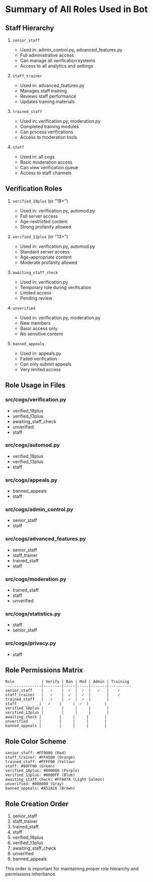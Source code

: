 # Summary of All Roles Used in Bot

## Staff Hierarchy
1. `senior_staff`
   - Used in: admin_control.py, advanced_features.py
   - Full administrative access
   - Can manage all verification systems
   - Access to all analytics and settings

2. `staff_trainer`
   - Used in: advanced_features.py
   - Manages staff training
   - Reviews staff performance
   - Updates training materials

3. `trained_staff`
   - Used in: verification.py, moderation.py
   - Completed training modules
   - Can process verifications
   - Access to moderation tools

4. `staff`
   - Used in: all cogs
   - Basic moderation access
   - Can view verification queue
   - Access to staff channels

## Verification Roles
1. `verified_18plus` (or "18+")
   - Used in: verification.py, automod.py
   - Full server access
   - Age-restricted content
   - Strong profanity allowed

2. `verified_13plus` (or "13+")
   - Used in: verification.py, automod.py
   - Standard server access
   - Age-appropriate content
   - Moderate profanity allowed

3. `awaiting_staff_check`
   - Used in: verification.py
   - Temporary role during verification
   - Limited access
   - Pending review

4. `unverified`
   - Used in: verification.py, moderation.py
   - New members
   - Basic access only
   - No sensitive content

5. `banned_appeals`
   - Used in: appeals.py
   - Failed verification
   - Can only submit appeals
   - Very limited access

## Role Usage in Files

### src/cogs/verification.py
- verified_18plus
- verified_13plus
- awaiting_staff_check
- unverified
- staff

### src/cogs/automod.py
- verified_18plus
- verified_13plus
- staff

### src/cogs/appeals.py
- banned_appeals
- staff

### src/cogs/admin_control.py
- senior_staff
- staff

### src/cogs/advanced_features.py
- senior_staff
- staff_trainer
- trained_staff
- staff

### src/cogs/moderation.py
- trained_staff
- staff
- unverified

### src/cogs/statistics.py
- staff
- senior_staff

### src/cogs/privacy.py
- staff

## Role Permissions Matrix

```
Role            | Verify | Ban | Mod | Admin | Training
----------------|--------|-----|-----|-------|----------
senior_staff    |   ✓    |  ✓  |  ✓  |   ✓   |    ✓
staff_trainer   |   ✓    |  ✓  |  ✓  |       |    ✓
trained_staff   |   ✓    |  ✓  |  ✓  |       |
staff          |   ✓    |     |  ✓  |       |
verified_18plus |        |     |     |       |
verified_13plus |        |     |     |       |
awaiting_check |        |     |     |       |
unverified     |        |     |     |       |
banned_appeals |        |     |     |       |
```

## Role Color Scheme
```
senior_staff: #FF0000 (Red)
staff_trainer: #FFA500 (Orange)
trained_staff: #FFFF00 (Yellow)
staff: #00FF00 (Green)
verified_18plus: #800080 (Purple)
verified_13plus: #0000FF (Blue)
awaiting_staff_check: #FFA07A (Light Salmon)
unverified: #808080 (Gray)
banned_appeals: #A52A2A (Brown)
```

## Role Creation Order
1. senior_staff
2. staff_trainer
3. trained_staff
4. staff
5. verified_18plus
6. verified_13plus
7. awaiting_staff_check
8. unverified
9. banned_appeals

This order is important for maintaining proper role hierarchy and permissions inheritance.
